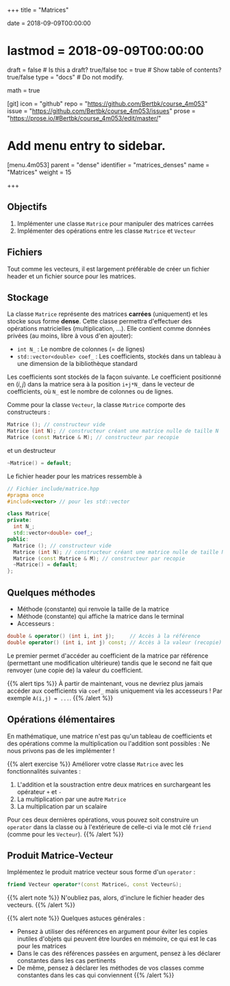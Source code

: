+++
title = "Matrices"

date = 2018-09-09T00:00:00
# lastmod = 2018-09-09T00:00:00

draft = false  # Is this a draft? true/false
toc = true  # Show table of contents? true/false
type = "docs"  # Do not modify.

math = true

[git]
  icon = "github"
  repo = "https://github.com/Bertbk/course_4m053"
  issue = "https://github.com/Bertbk/course_4m053/issues"
  prose = "https://prose.io/#Bertbk/course_4m053/edit/master/"

# Add menu entry to sidebar.
[menu.4m053]
  parent = "dense"
  identifier = "matrices_denses"
  name = "Matrices"
  weight = 15

+++

## Objectifs

1. Implémenter une classe `Matrice` pour manipuler des matrices carrées
2. Implémenter des opérations entre les classe `Matrice` et `Vecteur`

## Fichiers

Tout comme les vecteurs, il est largement préférable de créer un fichier header et un fichier source pour les matrices. 

## Stockage

La classe `Matrice` représente des matrices **carrées** (uniquement) et les stocke sous forme **dense**. Cette classe permettra d'effectuer des opérations matricielles (multiplication, ...). Elle contient comme données privées (au moins, libre à vous d'en ajouter):
 
- `int N_` : Le nombre de colonnes (= de lignes)
- `std::vector<double> coef_` : Les coefficients, stockés dans un tableau à une dimension de la bibliothèque standard

Les coefficients sont stockés de la façon suivante. Le coefficient positionné en $(i,j)$ dans la matrice sera à la position `i+j*N_` dans le vecteur de coefficients, où `N_` est le nombre de colonnes ou de lignes.

Comme pour la classe `Vecteur`, la classe `Matrice` comporte des constructeurs :
```c++
Matrice (); // constructeur vide
Matrice (int N); // constructeur créant une matrice nulle de taille N
Matrice (const Matrice & M); // constructeur par recopie
```
et un destructeur 
```c++
~Matrice() = default;
```

Le fichier header pour les matrices ressemble à

```cpp
// Fichier include/matrice.hpp
#pragma once
#include<vector> // pour les std::vector

class Matrice{
private:
  int N_;
  std::vector<double> coef_;
public: 
  Matrice (); // constructeur vide
  Matrice (int N); // constructeur créant une matrice nulle de taille N
  Matrice (const Matrice & M); // constructeur par recopie
  ~Matrice() = default;
};
```

## Quelques méthodes

- Méthode (constante) qui renvoie la taille de la matrice
- Méthode (constante) qui affiche la matrice dans le terminal
- Accesseurs :

```c++
double & operator() (int i, int j);     // Accès à la référence
double operator() (int i, int j) const; // Accès à la valeur (recopie)
```
Le premier permet d'accéder au coefficient de la matrice par référence (permettant une modification ultérieure) tandis que le second ne fait que renvoyer (une copie de) la valeur du coefficient.

{{% alert tips %}}
À partir de maintenant, vous ne devriez plus jamais accéder aux coefficients via `coef_` mais uniquement via les accesseurs ! Par exemple `A(i,j) = ...`.
{{% /alert %}}

## Opérations élémentaires

En mathématique, une matrice n'est pas qu'un tableau de coefficients et des opérations comme la multiplication ou l'addition sont possibles : Ne nous privons pas de les implémenter !

{{% alert exercise %}}
Améliorer votre classe `Matrice` avec les fonctionnalités suivantes :

1. L'addition et la soustraction entre deux matrices en surchargeant les opérateur `+` et `-`
2. La multiplication par une autre `Matrice`
3. La multiplication par un scalaire

Pour ces deux dernières opérations, vous pouvez soit construire un `operator` dans la classe ou à l'extérieure de celle-ci via le mot clé `friend` (comme pour les `Vecteur`).
{{% /alert %}}

## Produit Matrice-Vecteur

Implémentez le produit matrice vecteur sous forme d'un `operator` :
```c++
friend Vecteur operator*(const Matrice&, const Vecteur&);
```

{{% alert note %}}
N'oubliez pas, alors, d'inclure le fichier header des vecteurs.
{{% /alert %}}

{{% alert note %}}
Quelques astuces générales :

- Pensez à utiliser des références en argument pour éviter les copies inutiles d'objets qui peuvent être lourdes en mémoire, ce qui est le cas pour les matrices
- Dans le cas des références passées en argument, pensez à les déclarer constantes dans les cas pertinents
- De même, pensez à déclarer les méthodes de vos classes comme constantes dans les cas qui conviennent
{{% /alert %}}


